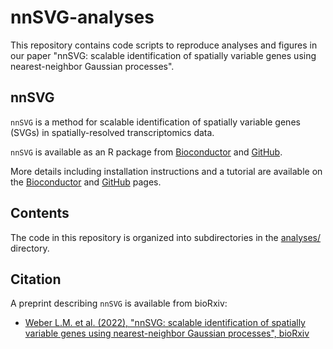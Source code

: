 # nnSVG-analyses

This repository contains code scripts to reproduce analyses and figures in our paper "nnSVG: scalable identification of spatially variable genes using nearest-neighbor Gaussian processes".


## nnSVG

`nnSVG` is a method for scalable identification of spatially variable genes (SVGs) in spatially-resolved transcriptomics data.

`nnSVG` is available as an R package from [Bioconductor](https://bioconductor.org/packages/nnSVG) and [GitHub](https://github.com/lmweber/nnSVG).

More details including installation instructions and a tutorial are available on the [Bioconductor](https://bioconductor.org/packages/nnSVG) and [GitHub](https://github.com/lmweber/nnSVG) pages.


## Contents

The code in this repository is organized into subdirectories in the [analyses/](analyses/) directory.


## Citation

A preprint describing `nnSVG` is available from bioRxiv:

- [Weber L.M. et al. (2022), "nnSVG: scalable identification of spatially variable genes using nearest-neighbor Gaussian processes", bioRxiv](https://www.biorxiv.org/content/10.1101/2022.05.16.492124v2)

